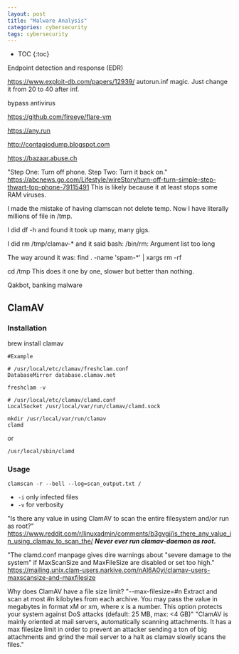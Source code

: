 ```yaml
---
layout: post
title: "Malware Analysis"
categories: cybersecurity
tags: cybersecurity
---
```


* TOC
{:toc}



Endpoint detection and response (EDR)

https://www.exploit-db.com/papers/12939/ autorun.inf magic. Just change it from 20 to 40 after inf.

bypass antivirus

https://github.com/fireeye/flare-vm

https://any.run

http://contagiodump.blogspot.com

https://bazaar.abuse.ch

"Step One: Turn off phone.
Step Two: Turn it back on."
https://abcnews.go.com/Lifestyle/wireStory/turn-off-turn-simple-step-thwart-top-phone-79115491
This is likely because it at least stops some RAM viruses.

I made the mistake of having clamscan not delete temp. Now I have literally millions of file in /tmp.

I did df -h and found it took up many, many gigs.

I did rm /tmp/clamav-* and it said bash: /bin/rm: Argument list too long

The way around it was: find . -name 'spam-*' | xargs rm -rf

cd /tmp
This does it one by one, slower but better than nothing.



Qakbot, banking malware



## ClamAV

### Installation

brew install clamav

```
#Example

# /usr/local/etc/clamav/freshclam.conf
DatabaseMirror database.clamav.net
```

`freshclam -v`

```
# /usr/local/etc/clamav/clamd.conf
LocalSocket /usr/local/var/run/clamav/clamd.sock
```

```
mkdir /usr/local/var/run/clamav
clamd
```

or

```
/usr/local/sbin/clamd
```


### Usage

```
clamscan -r --bell --log=scan_output.txt /
```

- `-i` only infected files
- `-v` for verbosity

"Is there any value in using ClamAV to scan the entire filesystem and/or run as root?"
https://www.reddit.com/r/linuxadmin/comments/b3gvgj/is_there_any_value_in_using_clamav_to_scan_the/
***Never ever run clamav-daemon as root.***

"The clamd.conf manpage gives dire warnings about "severe damage to the
system" if MaxScanSize and MaxFileSize are disabled or set too high."
https://mailing.unix.clam-users.narkive.com/nAl6A0yi/clamav-users-maxscansize-and-maxfilesize

Why does ClamAV have a file size limit?
"--max-filesize=#n
Extract and scan at most #n kilobytes from each archive. You may pass the value in megabytes in format xM or xm, where x is a number. This option protects your system against DoS attacks (default: 25 MB, max: <4 GB)"
"ClamAV is mainly oriented at mail servers, automatically scanning attachments. It has a max filesize limit in order to prevent an attacker sending a ton of big attachments and grind the mail server to a halt as clamav slowly scans the files."


